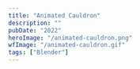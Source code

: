 ```yaml
---
title: "Animated Cauldron"
description: ""
pubDate: "2022"
heroImage: "/animated-cauldron.png"
wfImage: "/animated-cauldron.gif"
tags: ["Blender"]
---
```

